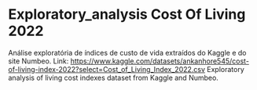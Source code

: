 # Exploratory_analysis Cost Of Living 2022
Análise exploratória de índices de custo de vida extraídos do Kaggle e do site Numbeo. Link: https://www.kaggle.com/datasets/ankanhore545/cost-of-living-index-2022?select=Cost_of_Living_Index_2022.csv
Exploratory analysis of living cost indexes dataset from Kaggle and Numbeo.
